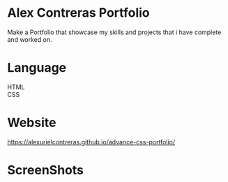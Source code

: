 # Alex Contreras Portfolio

Make a Portfolio that showcase my skills and projects that i have complete and worked on.


# Language
HTML <br>
CSS

# Website 
https://alexurielcontreras.github.io/advance-css-portfolio/

# ScreenShots